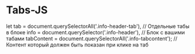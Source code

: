 # Tabs-JS

let tab = document.querySelectorAll('.info-header-tab'), // Отдельные табы в блоке
        info = document.querySelector('.info-header'), // Блок с вашими табами
        tabContent = document.querySelectorAll('.info-tabcontent'); // Контент который должен быть показан при клике на таб
